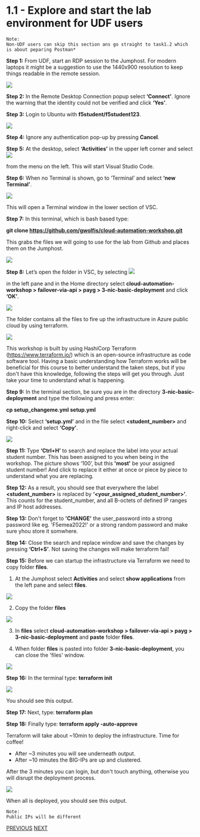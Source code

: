 # 1.1 - Explore and start the lab environment for UDF users

```
Note:
Non-UDF users can skip this section ans go straight to task1.2 which is about peparing Postman*
```

**Step 1:** From UDF, start an RDP session to the Jumphost. For modern laptops it might be a suggestion to use the 1440x900 resolution to keep things readable in the remote session.

![](../png/module1/task1_1_p1.png)

    
**Step 2:** In the Remote Desktop Connection popup select **‘Connect’**. Ignore the warning that the identity could not be verified and click **‘Yes’**.

**Step 3:** Login to Ubuntu with **f5student/f5student123**.

![](../png/module1/task1_1_p2.png)

**Step 4:** Ignore any authentication pop-up by pressing **Cancel**.

**Step 5:** At the desktop, select **‘Activities’** in the upper left corner and select ![](../png/module1/task1_1_p3.png)

from the menu on the left. This will start Visual Studio Code.

**Step 6:** When no Terminal is shown, go to ‘Terminal’ and select **‘new Terminal’**.
 
![](../png/module1/task1_1_p4.png)

This will open a Terminal window in the lower section of VSC.

**Step 7:** In this terminal, which is bash based type:

**git clone https://github.com/gwolfis/cloud-automation-workshop.git**

This grabs the files we will going to use for the lab from Github and places them on the Jumphost.

![](../png/module1/task1_1_p5.png)

**Step 8:** Let’s open the folder in VSC, by selecting ![](../png/module1/task1_1_p6.png)

in the left pane and in the Home directory select **cloud-automation-workshop > failover-via-api > payg > 3-nic-basic-deployment** and click **‘OK’**.

![](../png/module1/task1_1_p7.png)

The folder contains all the files to fire up the infrastructure in Azure public cloud by using terraform.

![](../png/module1/task1_1_p8.png)


This workshop is built by using HashiCorp Terraform (https://www.terraform.io/) which is an open-source infrastructure as code software tool. Having a basic understanding how Terraform works will be beneficial for this course to better understand the taken steps, but if you don't have this knowledge, following the steps will get you through. Just take your time to understand what is happening.

**Step 9:** In the terminal section, be sure you are in the directory **3-nic-basic-deployment** and type the following and press enter:

**cp setup_changeme.yml setup.yml**

**Step 10:** Select **‘setup.yml’** and in the file select **<student_number>** and right-click and select **‘Copy’**.

![](../png/module1/task1_1_p9.png)

**Step 11:** Type **‘Ctrl+H’** to search and replace the label into your actual student number. This has been assigned to you when being in the workshop. The picture shows ‘100’, but this **'most'** be your assigned student number! And click to replace it either at once or piece by piece to understand what you are replacing.

**Step 12:** As a result, you should see that everywhere the label **<student_number>** is replaced by **‘<your_assigned_student_number>’**. This counts for the student_number, and all B-octets of defined IP ranges and IP host addresses.

**Step 13:** Don't forget to **'CHANGE'** the user_password into a strong password like eg. 'F5emea2022!' or a strong random password and make sure yhou store it somwhere.

**Step 14:** Close the search and replace window and save the changes by pressing **‘Ctrl+S’**. Not saving the changes will make terraform fail!

**Step 15:** Before we can startup the infrastructure via Terraform we need to copy folder **files**.

1. At the Jumphost select **Activities** and select **show applications** from the left pane and select **files**.

![](../png/module1/task1_1_p10.png)

2. Copy the folder **files**

![](../png/module1/task1_1_p11.png)

3. In **files** select **cloud-automation-workshop > failover-via-api > payg > 3-nic-basic-deployment** and **paste** folder **files**.

4. When folder **files** is pasted into folder **3-nic-basic-deployment**, you can close the 'files' window.

![](../png/module1/task1_1_p12.png)

**Step 16:** In the terminal type: **terraform init**
 
![](../png/module1/task1_1_p13.png)

You should see this output.

**Step 17:** Next, type: **terraform plan**

**Step 18:** Finally type: **terraform apply -auto-approve**

Terraform will take about ~10min to deploy the infrastructure. Time for coffee!
* After ~3 minutes you will see underneath output.
* After ~10 minutes the BIG-IPs are up and clustered.

After the 3 minutes you can login, but don't touch anything, otherwise you will disrupt the deployment process.

![](../png/module1/task1_1_p14.png)

When all is deployed, you should see this output.

```
Note: 
Public IPs will be different
```

[PREVIOUS](../module_1/module_1.md)      [NEXT](../module_2/module_2.md)